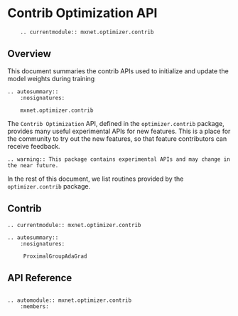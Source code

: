 # Contrib Optimization API

```eval_rst
    .. currentmodule:: mxnet.optimizer.contrib
```

## Overview

This document summaries the contrib APIs used to initialize and update the model
weights during training

```eval_rst
.. autosummary::
    :nosignatures:

    mxnet.optimizer.contrib
```

The `Contrib Optimization` API, defined in the `optimizer.contrib` package, provides
many useful experimental APIs for new features.
This is a place for the community to try out the new features,
so that feature contributors can receive feedback.

```eval_rst
.. warning:: This package contains experimental APIs and may change in the near future.
```

In the rest of this document, we list routines provided by the `optimizer.contrib` package.

## Contrib

```eval_rst
.. currentmodule:: mxnet.optimizer.contrib

.. autosummary::
    :nosignatures:

     ProximalGroupAdaGrad
```

## API Reference

<script type="text/javascript" src='../../../_static/js/auto_module_index.js'></script>

```eval_rst

.. automodule:: mxnet.optimizer.contrib
    :members:

```

<script>auto_index("api-reference");</script>
